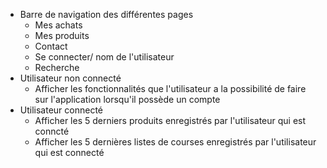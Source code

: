 - Barre de navigation des différentes pages
    - Mes achats
    - Mes produits
    - Contact
    - Se connecter/ nom de l'utilisateur 
    - Recherche
- Utilisateur non connecté
    - Afficher les fonctionnalités que l'utilisateur a la possibilité de faire sur l'application lorsqu'il possède un compte
- Utilisateur connecté
    - Afficher les 5 derniers produits enregistrés par l'utilisateur qui est conncté
    - Afficher les 5 dernières listes de courses enregistrés par l'utilisateur qui est connecté